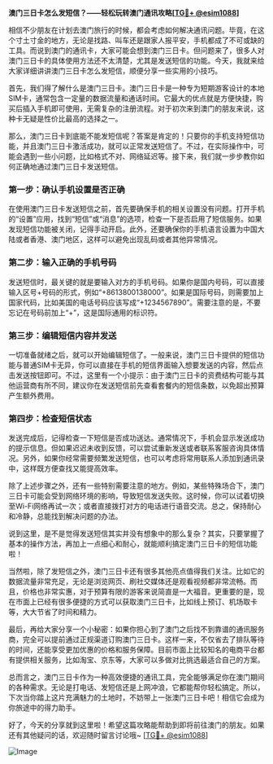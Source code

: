 **澳门三日卡怎么发短信？——轻松玩转澳门通讯攻略[[TG💪+ @esim1088](https://t.me/s/esim1088)]**

相信不少朋友在计划去澳门旅行的时候，都会考虑如何解决通讯问题。毕竟，在这个寸土寸金的地方，无论是找路、叫车还是跟家人报平安，手机都成了不可或缺的工具。而说到澳门的通讯卡，大家可能会想到澳门三日卡。但问题来了，很多人对澳门三日卡的具体使用方法还不太清楚，尤其是发送短信的功能。今天，我就来给大家详细讲讲澳门三日卡怎么发短信，顺便分享一些实用的小技巧。

首先，我们得了解什么是澳门三日卡。澳门三日卡是一种专为短期游客设计的本地SIM卡，通常包含一定量的数据流量和通话时间。它最大的优点就是方便快捷，购买后插入手机即可使用，无需复杂的注册流程。对于初次来到澳门的朋友来说，这种卡无疑是性价比最高的选择之一。

那么，澳门三日卡到底能不能发短信呢？答案是肯定的！只要你的手机支持短信功能，并且澳门三日卡激活成功，就可以正常发送短信了。不过，在实际操作中，可能会遇到一些小问题，比如格式不对、网络延迟等。接下来，我们就一步步教你如何正确地通过澳门三日卡发送短信。

### 第一步：确认手机设置是否正确

在使用澳门三日卡发送短信之前，首先要确保手机的相关设置没有问题。打开手机的“设置”应用，找到“短信”或“消息”的选项，检查一下是否启用了短信服务。如果发现短信功能被关闭，记得手动开启。此外，还要确保你的手机语言设置为中国大陆或者香港、澳门地区，这样可以避免出现乱码或者其他异常情况。

### 第二步：输入正确的手机号码

发送短信时，最关键的就是要输入对方的手机号码。如果你是国内号码，可以直接输入区号+号码的形式，例如“+8613800138000”。如果是国际号码，则需要加上国家代码，比如美国的电话号码应该写成“+1234567890”。需要注意的是，不要忘记在号码前加上“+”，这是国际通用的标识符。

### 第三步：编辑短信内容并发送

一切准备就绪之后，就可以开始编辑短信了。一般来说，澳门三日卡提供的短信功能与普通SIM卡无异，你可以直接在手机的短信界面输入想要发送的内容，然后点击发送按钮即可。不过，这里有一个小提示：由于澳门三日卡的资费结构可能与其他运营商有所不同，建议你在发送短信前先查看套餐内的短信条数，以免超出预算产生额外费用。

### 第四步：检查短信状态

发送完成后，记得检查一下短信是否成功送达。通常情况下，手机会显示发送成功的提示信息。但如果迟迟未收到反馈，可以尝试重新发送或者联系客服咨询具体情况。另外，如果你经常需要频繁发送短信，也可以考虑将常用联系人添加到通讯录中，这样既方便查找又能提高效率。

除了上述步骤之外，还有一些特别需要注意的地方。例如，某些特殊场合下，澳门三日卡可能会受到网络环境的影响，导致短信发送失败。这时候，你可以试着切换至Wi-Fi网络再试一次；或者直接拨打对方的电话进行语音交流。总之，保持耐心和冷静，总能找到解决问题的办法。

说到这里，是不是觉得发送短信其实并没有想象中的那么复杂？其实，只要掌握了基本的操作方法，再加上一点细心和耐心，就能顺利搞定澳门三日卡的短信功能啦！

当然啦，除了发短信之外，澳门三日卡还有很多其他亮点值得我们关注。比如它的数据流量非常充足，无论是浏览网页、刷社交媒体还是观看视频都非常流畅。而且，价格也非常实惠，对于预算有限的游客来说简直是一大福音。更重要的是，现在市面上已经有很多便捷的方式可以获取澳门三日卡，比如线上预订、机场取卡等，大大节省了时间和精力。

最后，再给大家分享一个小秘密：如果你担心到了澳门之后找不到靠谱的通讯服务商，完全可以提前通过正规渠道订购澳门三日卡。这样一来，不仅省去了排队等待的时间，还能享受更加优惠的价格和服务保障。目前市面上比较知名的电商平台都有提供相关服务，比如淘宝、京东等，大家可以多做对比挑选最适合自己的方案。

总而言之，澳门三日卡作为一种高效便捷的通讯工具，完全能够满足你在澳门期间的各种需求。无论是打电话、发短信还是上网冲浪，它都能帮你轻松搞定。所以，下次当你踏上这片充满魅力的土地时，不妨带上一张澳门三日卡吧！相信它会成为你旅途中的得力助手。

好了，今天的分享就到这里啦！希望这篇攻略能帮助到即将前往澳门的朋友。如果还有其他疑问的话，欢迎随时留言讨论哦~ [[TG💪+ @esim1088](https://t.me/s/esim1088)]

![Image](https://i.postimg.cc/4NQfJmqS/Snipaste-2025-05-13-00-14-12.png)